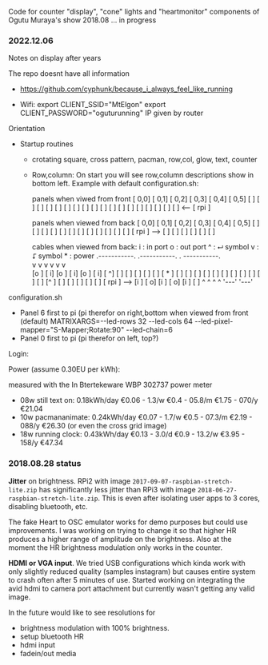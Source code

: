 Code for counter "display", "cone" lights and "heartmonitor" components of
Ogutu Muraya's show 2018.08
... in progress


### 2022.12.06

Notes on display after years

The repo doesnt have all information
- https://github.com/cyphunk/because_i_always_feel_like_running

- Wifi: export CLIENT_SSID="MtElgon"
        export CLIENT_PASSWORD="oguturunning"
        IP given by router

Orientation

- Startup routines
  - crotating square, cross pattern, pacman, row,col, glow, text, counter
  - Row,column:
    On start you will see row,column descriptions show in bottom left. Example with default configuration.sh:

     panels when viwed from front
                 [  0,0] [  0,1] [  0,2] [  0,3] [  0,4] [  0,5] 
                 [     ] [     ] [     ] [     ] [     ] [     ]
                 [     ] [     ] [     ] [     ] [     ] [     ] 
                 [     ] [     ] [     ] [     ] [     ] [     ] <-- [ rpi ]

     panels when viewed from back
                 [  0,0] [  0,1] [  0,2] [  0,3] [  0,4] [  0,5] 
                 [     ] [     ] [     ] [     ] [     ] [     ]
                 [     ] [     ] [     ] [     ] [     ] [     ]
     [ rpi ] --> [     ] [     ] [     ] [     ] [     ] [     ]

     cables when viewed from back:
         i : in port 
         o : out port 
         ^ : ⮠ symbol 
         v : ⮦ symbol 
         * : power
                  .-----------.   .-----------.   . -----------.    
                  v           v   v           v   v           v    
                 [o    ] [    i] [o    ] [    i] [o    ] [    i]
                 [    ^] [     ] [     ] [     ] [     ] [     ]
                 [  *  ] [     ] [     ] [     ] [     ] [     ]
                 [     ] [     ] [     ] [     ] [     ] [     ]
                 [^    ] [     ] [     ] [     ] [     ] [     ]
     [ rpi ] --> [i    ] [    o] [i    ] [    o] [i    ] [     ]
                              ^   ^           ^   ^
                              '---'           '---'

configuration.sh
- Panel 6 first to pi (pi therefor on right,bottom when viewed from front (default)
  MATRIXARGS=--led-rows 32 --led-cols 64 --led-pixel-mapper="S-Mapper;Rotate:90" --led-chain=6
- Panel 0 first to pi (pi therefor on left, top?)


Login:


Power (assume 0.30EU per kWh):

measured with the In Btertekeware WBP 302737 power meter

- 08w still text on: 0.18kWh/day €0.06 - 1.3/w €0.4 - 05.8/m €1.75 - 070/y €21.04
- 10w pacmananimate: 0.24kWh/day €0.07 - 1.7/w €0.5 - 07.3/m €2.19 - 088/y €26.30 (or even the cross grid image)
- 18w running clock: 0.43kWh/day €0.13 - 3.0/d €0.9 - 13.2/w €3.95 - 158/y €47.34
   
### 2018.08.28 status

**Jitter** on brightness. RPi2 with image ``2017-09-07-raspbian-stretch-lite.zip`` has significantly less jitter than RPi3 with image ``2018-06-27-raspbian-stretch-lite.zip``. 
This is even after isolating user apps to 3 cores, disabling bluetooth, etc.

The fake Heart to OSC emulator works for demo purposes but could use 
improvements. I was working on trying to change it so that higher HR produces
a higher range of amplitude on the brightness. Also at the moment the 
HR brightness modulation only works in the counter.

**HDMI or VGA input**. We tried USB configurations which kinda work with
only slightly reduced quality (samples instagram) but causes entire system
to crash often after 5 minutes of use. Started working on integrating the 
avid hdmi to camera port attachment but currently wasn't getting any 
valid image.

In the future would like to see resolutions for 
* brightness modulation with 100% brightness.
* setup bluetooth HR
* hdmi input
* fadein/out media
